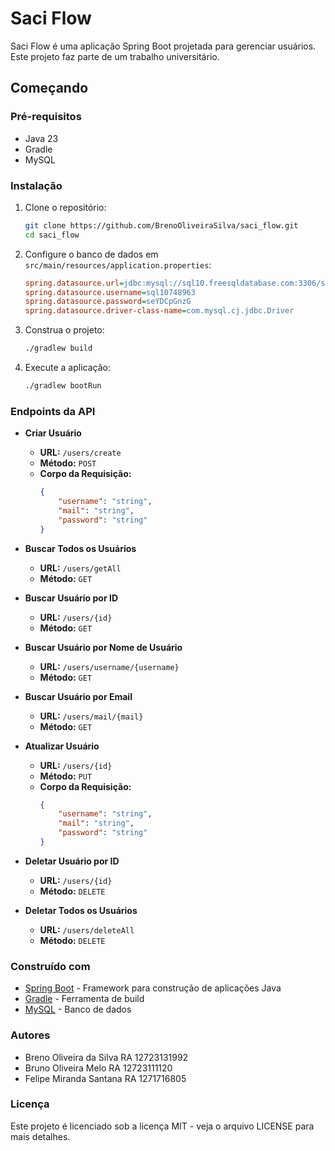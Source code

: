 # Saci Flow

Saci Flow é uma aplicação Spring Boot projetada para gerenciar usuários. Este projeto faz parte de um trabalho universitário.

## Começando

### Pré-requisitos

- Java 23
- Gradle
- MySQL

### Instalação

1. Clone o repositório:
    ```sh
    git clone https://github.com/BrenoOliveiraSilva/saci_flow.git
    cd saci_flow
    ```

2. Configure o banco de dados em `src/main/resources/application.properties`:
    ```ini
    spring.datasource.url=jdbc:mysql://sql10.freesqldatabase.com:3306/sql10748963
    spring.datasource.username=sql10748963
    spring.datasource.password=seYDCpGnzG
    spring.datasource.driver-class-name=com.mysql.cj.jdbc.Driver
    ```

3. Construa o projeto:
    ```sh
    ./gradlew build
    ```

4. Execute a aplicação:
    ```sh
    ./gradlew bootRun
    ```

### Endpoints da API

- **Criar Usuário**
    - **URL:** `/users/create`
    - **Método:** `POST`
    - **Corpo da Requisição:**
        ```json
        {
            "username": "string",
            "mail": "string",
            "password": "string"
        }
        ```

- **Buscar Todos os Usuários**
    - **URL:** `/users/getAll`
    - **Método:** `GET`

- **Buscar Usuário por ID**
    - **URL:** `/users/{id}`
    - **Método:** `GET`

- **Buscar Usuário por Nome de Usuário**
    - **URL:** `/users/username/{username}`
    - **Método:** `GET`

- **Buscar Usuário por Email**
    - **URL:** `/users/mail/{mail}`
    - **Método:** `GET`

- **Atualizar Usuário**
    - **URL:** `/users/{id}`
    - **Método:** `PUT`
    - **Corpo da Requisição:**
        ```json
        {
            "username": "string",
            "mail": "string",
            "password": "string"
        }
        ```

- **Deletar Usuário por ID**
    - **URL:** `/users/{id}`
    - **Método:** `DELETE`

- **Deletar Todos os Usuários**
    - **URL:** `/users/deleteAll`
    - **Método:** `DELETE`

### Construído com

- [Spring Boot](https://spring.io/projects/spring-boot) - Framework para construção de aplicações Java
- [Gradle](https://gradle.org/) - Ferramenta de build
- [MySQL](https://www.mysql.com/) - Banco de dados

### Autores

- Breno Oliveira da Silva RA 12723131992
- Bruno Oliveira Melo RA 12723111120
- Felipe Miranda Santana RA 1271716805

### Licença

Este projeto é licenciado sob a licença MIT - veja o arquivo LICENSE para mais detalhes.
